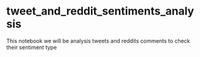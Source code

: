 # tweet_and_reddit_sentiments_analysis
This notebook we will be analysis tweets and reddits comments to check their sentiment type 
